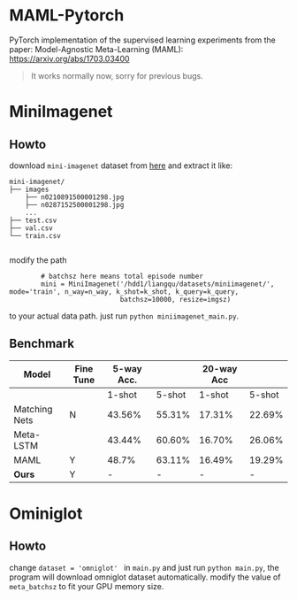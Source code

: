 #  MAML-Pytorch
PyTorch implementation of the supervised learning experiments from the paper:
Model-Agnostic Meta-Learning (MAML): https://arxiv.org/abs/1703.03400
> It works normally now, sorry for previous bugs.



# MiniImagenet


## Howto

download `mini-imagenet` dataset from [here](https://github.com/dragen1860/LearningToCompare-Pytorch/issues/4) and extract it like:
```shell
mini-imagenet/
├── images
	├── n0210891500001298.jpg  
	├── n0287152500001298.jpg 
	...
├── test.csv
├── val.csv
└── train.csv


```
modify the path
```
		# batchsz here means total episode number
		mini = MiniImagenet('/hdd1/liangqu/datasets/miniimagenet/', mode='train', n_way=n_way, k_shot=k_shot, k_query=k_query,
		                    batchsz=10000, resize=imgsz)
```
to your actual data path.
just run `python miniimagenet_main.py`.

## Benchmark

| Model                               | Fine Tune | 5-way Acc. |        | 20-way Acc |        |
|-------------------------------------|-----------|------------|--------|------------|--------|
|                                     |           | 1-shot     | 5-shot | 1-shot     | 5-shot |
| Matching Nets                       | N         | 43.56%     | 55.31% | 17.31%     | 22.69% |
| Meta-LSTM                           |           | 43.44%     | 60.60% | 16.70%     | 26.06% |
| MAML                                | Y         | 48.7%      | 63.11% | 16.49%     | 19.29% |
| **Ours**                            | Y         | -      		| - 		| -    		 | - 	|



# Ominiglot

## Howto
change `dataset = 'omniglot' ` in `main.py` and just run `python main.py`, the program will download omniglot dataset automatically.
modify the value of `meta_batchsz` to fit your GPU memory size.